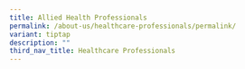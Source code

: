 ```yaml
---
title: Allied Health Professionals
permalink: /about-us/healthcare-professionals/permalink/
variant: tiptap
description: ""
third_nav_title: Healthcare Professionals
---
```

